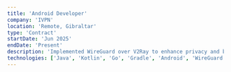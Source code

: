 ```yaml
---
title: 'Android Developer'
company: 'IVPN'
location: 'Remote, Gibraltar'
type: 'Contract'
startDate: 'Jun 2025'
endDate: 'Present'
description: 'Implemented WireGuard over V2Ray to enhance privacy and bypass censorship.'
technologies: ['Java', 'Kotlin', 'Go', 'Gradle', 'Android', 'WireGuard', 'V2Ray']
---
```

